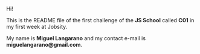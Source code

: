 Hi!

This is the README file of the first challenge of the __JS School__ called __C01__ in my first week at Jobsity.

My name is __Miguel Langarano__ and my contact e-mail is __miguelangarano@gmail.com__.